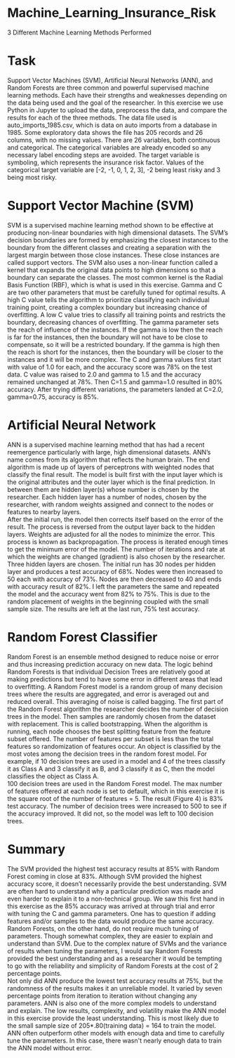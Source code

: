 # Machine_Learning_Insurance_Risk
3 Different Machine Learning Methods Performed
# Task
  Support Vector Machines (SVM), Artificial Neural Networks (ANN), and Random Forests are three common and powerful supervised machine learning methods.  Each have their strengths and weaknesses depending on the data being used and the goal of the researcher.  In this exercise we use Python in Jupyter to upload the data, preprocess the data, and compare the results for each of the three methods.
  The data file used is auto_imports_1985.csv, which is data on auto imports from a database in 1985.  Some exploratory data shows the file has 205 records and 26 columns, with no missing values. There are 26 variables, both continuous and categorical.  The categorical variables are already encoded so any necessary label encoding steps are avoided.  The target variable is symboling, which represents the insurance risk factor.  Values of the categorical target variable are [-2, -1, 0, 1, 2, 3], -2 being least risky and 3 being most risky.
# Support Vector Machine (SVM)
  SVM is a supervised machine learning method shown to be effective at producing non-linear boundaries with high dimensional datasets.  The SVM’s decision boundaries are formed by emphasizing the closest instances to the boundary from the different classes and creating a separation with the largest margin between those close instances.  These close instances are called support vectors.  The SVM also uses a non-linear function called a kernel that expands the original data points to high dimensions so that a boundary can separate the classes.  The most common kernel is the Radial Basis Function (RBF), which is what is used in this exercise. 
	Gamma and C are two other parameters that must be carefully tuned for optimal results.  A high C value tells the algorithm to prioritize classifying each individual training point, creating a complex boundary but increasing chance of overfitting.  A low C value tries to classify all training points and restricts the boundary, decreasing chances of overfitting.  The gamma parameter sets the reach of influence of the instances.  If the gamma is low then the reach is far for the instances, then the boundary will not have to be close to compensate, so it will be a restricted boundary.  If the gamma is high then the reach is short for the instances, then the boundary will be closer to the instances and it will be more complex.  The C and gamma values first start with value of 1.0 for each, and the accuracy score was 78% on the test data.  C value was raised to 2.0 and gamma to 1.5 and the accuracy remained unchanged at 78%.  Then C=1.5 and gamma=1.0 resulted in 80% accuracy.  After trying different variations, the parameters landed at C=2.0, gamma=0.75, accuracy is 85%.
# Artificial Neural Network
  ANN is a supervised machine learning method that has had a recent reemergence particularly with large, high dimensional datasets.  ANN’s name comes from its algorithm that reflects the human brain.  The end algorithm is made up of layers of perceptrons with weighted nodes that classify the final result.  The model is built first with the input layer which is the original attributes and the outer layer which is the final prediction.  In between them are hidden layer(s) whose number is chosen by the researcher.  Each hidden layer has a number of nodes, chosen by the researcher, with random weights assigned and connect to the nodes or features to nearby layers.  
	After the initial run, the model then corrects itself based on the error of the result.  The process is reversed from the output layer back to the hidden layers.  Weights are adjusted for all the nodes to minimize the error.  This process is known as backpropagation.  The process is iterated enough times to get the minimum error of the model.  The number of iterations and rate at which the weights are changed (gradient) is also chosen by the researcher. 
	Three hidden layers are chosen.  The initial run has 30 nodes per hidden layer and produces a test accuracy of 68%.  Nodes were then increased to 50 each with accuracy of 73%.  Nodes are then decreased to 40 and ends with accuracy result of 82%.  I left the parameters the same and repeated the model and the accuracy went from 82% to 75%.  This is due to the random placement of weights in the beginning coupled with the small sample size.   The results are left at the last run, 75% test accuracy.
# Random Forest Classifier
  Random Forest is an ensemble method designed to reduce noise or error and thus increasing prediction accuracy on new data.  The logic behind Random Forests is that individual Decision Trees are relatively good at making predictions but tend to have some error in different areas that lead to overfitting.  A Random Forest model is a random group of many decision trees where the results are aggregated, and error is averaged out and reduced overall.  This averaging of noise is called bagging. 
	The first part of the Random Forest algorithm the researcher decides the number of decision trees in the model.  Then samples are randomly chosen from the dataset with replacement.  This is called bootstrapping.  When the algorithm is running, each node chooses the best splitting feature from the feature subset offered.  The number of features per subset is less than the total features so randomization of features occur.  An object is classified by the most votes among the decision trees in the random forest model.  For example, if 10 decision trees are used in a model and 4 of the trees classify it as Class A and 3 classify it as B, and 3 classify it as C, then the model classifies the object as Class A.  
	100 decision trees are used in the Random Forest model.  The max number of features offered at each node is set to default, which in this exercise it is the square root of the number of features = 5.  The result (Figure 4) is 83% test accuracy.  The number of decision trees were increased to 500 to see if the accuracy improved.  It did not, so the model was left to 100 decision trees.  
# Summary
  The SVM provided the highest test accuracy results at 85% with Random Forest coming in close at 83%.  Although SVM provided the highest accuracy score, it doesn’t necessarily provide the best understanding.  SVM are often hard to understand why a particular prediction was made and even harder to explain it to a non-technical group.  We saw this first hand in this exercise as the 85% accuracy was arrived at through trial and error with tuning the C and gamma parameters. One has to question if adding features and/or samples to the data would produce the same accuracy.   Random Forests, on the other hand, do not require much tuning of parameters.  Though somewhat complex, they are easier to explain and understand than SVM.  Due to the complex nature of SVMs and the variance of results when tuning the parameters, I would say Random Forests provided the best understanding and as a researcher it would be tempting to go with the reliability and simplicity of Random Forests at the cost of 2 percentage points.  
	Not only did ANN produce the lowest test accuracy results at 75%, but the randomness of the results makes it an unreliable model.  It varied by seven percentage points from iteration to iteration without changing any parameters.  ANN is also one of the more complex models to understand and explain.  The low results, complexity, and volatility make the ANN model in this exercise provide the least understanding.  This is most likely due to the small sample size of 205*.80(training data) = 164 to train the model.  ANN often outperform other models with enough data and time to carefully tune the parameters.  In this case, there wasn't nearly enough data to train the ANN model without error.  



